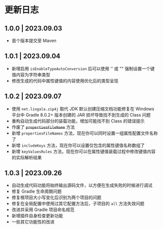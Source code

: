 # 更新日志

## 1.0.0 | 2023.09.03

- 首个版本提交至 Maven

## 1.0.1 | 2023.09.04

- 新增启用 `isEnableTypeAutoConversion` 后可以使用 '' 或 "" 强制设置一个键值内容为字符串类型
- 修改生成的代码中属性键值的内容使用优化后的类型呈现

## 1.0.2 | 2023.09.07

- 使用 `net.lingala.zip4j` 取代 JDK 默认创建压缩文档功能修复在 Windows 平台中 Gradle 8.0.2+ 版本创建的 JAR 损坏导致找不到生成的 Class 问题
- 重构自动生成代码部分的装载功能，增加可能找不到 Class 的错误提示
- 作废了 ~~`propertiesFileName`~~ 方法
- 新增 `propertiesFileNames` 方法，现在你可以同时设置一组属性配置文件名称了
- 新增 `includeKeys` 方法，现在你可以设置仅包含的属性键值名称数组了
- 新增 `keyValuesRules` 方法，现在你可以在属性键值装载过程中修改键值内容的实际解析结果

## 1.0.3 | 2023.09.26

- 自动生成代码功能将始终输出源码文件，以方便在生成失败的时候进行调试
- 修复 Gradle 生命周期问题
- 修复根项目大小写变化后识别为两个项目的问题
- 修复在全局配置中使用过其它配置方法后，子项目的 `all` 方法失效问题
- 改进并采用 Gradle 项目命名规范
- 新增插件自身检查更新功能
- 一些其它功能性的改进
